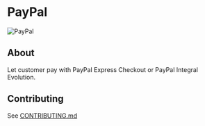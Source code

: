 # PayPal
![PayPal](/logo.png)

## About

Let customer pay with PayPal Express Checkout or PayPal Integral Evolution.

## Contributing

See [CONTRIBUTING.md](CONTRIBUTING.md)
